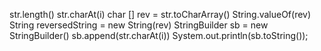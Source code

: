 str.length()
str.charAt(i)
char [] rev = str.toCharArray()
String.valueOf(rev)
String reversedString = new String(rev)
StringBuilder sb = new StringBuilder()
sb.append(str.charAt(i))
System.out.println(sb.toString());